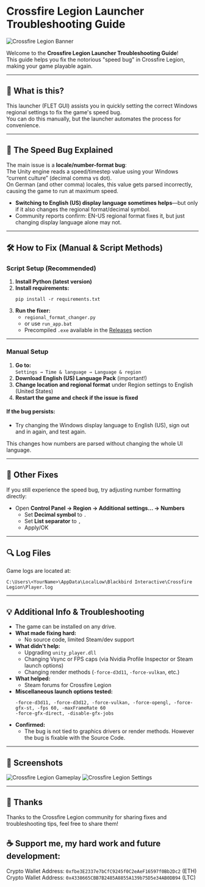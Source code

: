 # Crossfire Legion Launcher Troubleshooting Guide

![Crossfire Legion Banner](https://cdn.cloudflare.steamstatic.com/steam/apps/1072190/header.jpg)

Welcome to the **Crossfire Legion Launcher Troubleshooting Guide**!  
This guide helps you fix the notorious "speed bug" in Crossfire Legion, making your game playable again.

---

## 🚩 What is this?

This launcher (FLET GUI) assists you in quickly setting the correct Windows regional settings to fix the game's speed bug.  
You can do this manually, but the launcher automates the process for convenience.

---

## 🐞 The Speed Bug Explained

The main issue is a **locale/number-format bug**:  
The Unity engine reads a speed/timestep value using your Windows “current culture” (decimal comma vs dot).  
On German (and other comma) locales, this value gets parsed incorrectly, causing the game to run at maximum speed.

- **Switching to English (US) display language sometimes helps**—but only if it also changes the regional format/decimal symbol.
- Community reports confirm: EN-US regional format fixes it, but just changing display language alone may not.

---

## 🛠️ How to Fix (Manual & Script Methods)

### Script Setup (Recommended)

1. **Install Python (latest version)**
2. **Install requirements:**  
   ```
   pip install -r requirements.txt
   ```
3. **Run the fixer:**  
   - `regional_format_changer.py`  
   - or use `run_app.bat`
   - Precompiled `.exe` available in the [Releases](./Release) section

---

### Manual Setup

1. **Go to:**  
   `Settings → Time & language → Language & region`
2. **Download English (US) Language Pack** (important!)
3. **Change location and regional format** under Region settings to English (United States)
4. **Restart the game and check if the issue is fixed**

#### If the bug persists:

- Try changing the Windows display language to English (US), sign out and in again, and test again.

This changes how numbers are parsed without changing the whole UI language.

---

## 🧩 Other Fixes

If you still experience the speed bug, try adjusting number formatting directly:

- Open **Control Panel → Region → Additional settings… → Numbers**
  - Set **Decimal symbol** to `.`
  - Set **List separator** to `,`
  - Apply/OK

---

## 🔍 Log Files

Game logs are located at:  
```
C:\Users\<YourName>\AppData\LocalLow\Blackbird Interactive\Crossfire Legion\Player.log
```

---

## 💡 Additional Info & Troubleshooting

- The game can be installed on any drive.
- **What made fixing hard:**  
  - No source code, limited Steam/dev support
- **What didn't help:**  
  - Upgrading `unity_player.dll`
  - Changing Vsync or FPS caps (via Nvidia Profile Inspector or Steam launch options)
  - Changing render methods (`-force-d3d11`, `-force-vulkan`, etc.)
- **What helped:**  
  - Steam forums for Crossfire Legion
- **Miscellaneous launch options tested:**  
  ```
  -force-d3d11, -force-d3d12, -force-vulkan, -force-opengl, -force-gfx-st, -fps 60, -maxFrameRate 60
  -force-gfx-direct, -disable-gfx-jobs
  ```
- **Confirmed:**  
  - The bug is not tied to graphics drivers or render methods. However the bug is fixable with the Source Code.

---

## 📸 Screenshots

![Crossfire Legion Gameplay](https://shared.fastly.steamstatic.com/store_item_assets/steam/apps/1072190/ss_b35e0a8f6dfed3b79e2eb80db6668b8fbfa19698.1920x1080.jpg?t=1755775635)
![Crossfire Legion Settings](https://shared.fastly.steamstatic.com/store_item_assets/steam/apps/1072190/ss_6062dfc1c6520c7684cfe43bfd5fa981326c9ebd.1920x1080.jpg?t=1755775635)

---

## 🙏 Thanks

Thanks to the Crossfire Legion community for sharing fixes and troubleshooting tips, feel free to share them!

## ☕ Support me, my hard work and future development:
Crypto Wallet Address: `0xfbe3E2337e7bCfC9245f0C2eAeF16597f0Bb2Dc2` (ETH)  
Crypto Wallet Address: `0x4338665CBB7B2485A8855A139b75D5e34AB0DB94` (LTC)
